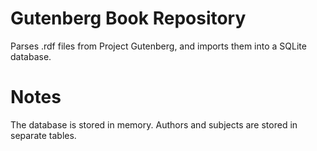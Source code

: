 # Gutenberg Book Repository

Parses .rdf files from Project Gutenberg, and imports them into
a SQLite database.

# Notes

The database is stored in memory. Authors and subjects are stored 
in separate tables.